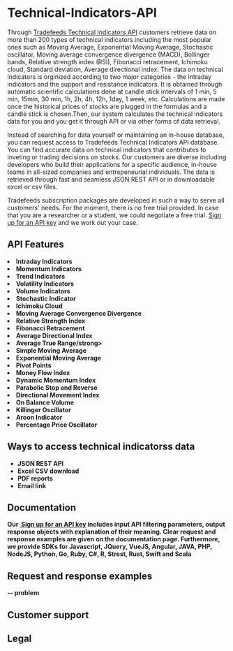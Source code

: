 # Technical-Indicators-API
Through <a href="https://tradefeeds.com/technical-indicators-data-api/" rel="nofollow"> Tradefeeds Technical Indicators API</a> customers retrieve data on more than 200 types of technical indicators including the most popular ones such as Moving Average, Exponential Moving Average, Stochastic oscillator, Moving average convergence divergence (MACD), Bollinger bands, Relative strength index (RSI), Fibonacci retracement, Ichimoku cloud, Standard deviation, Average directional index. The data on technical indicators is orginized according to two major categories - the intraday indicators and the support and resistance indicators. It is obtained through automatic scientific calculations done at candle stick intervals of 1 min, 5 min, 15min, 30 min, 1h, 2h, 4h, 12h, 1day, 1 week, etc. Calculations are made once the historical prices of stocks are plugged in the formulas and a candle stick is chosen.Then, our system calculates the technical indicators data for you and you get it through API or via other forms of data retrieval.

Instead of searching for data yourself or maintaining an in-house database, you can request access to Tradefeeds Technical Indicators API database. You can find accurate data on technical indicators that contributes to inveting or trading decisions on stocks. Our customers are diverse including developers who build their applications for a specific audience, in-house teams in all-sized companies and entrepeneurial individuals. The data is retrieved through fast and seamless JSON REST API or in downloadable excel or csv files. 

Tradefeeds subscription packages are developed in such a way to serve all customers' needs. For the moment, there is no free trial provided. In case that you are a researcher or a student, we could negotiate a free trial. <a href="https://tradefeeds.com/api-documentation/" rel="nofollow">Sign up for an API key</a> and we work out your case.

<h2><a id="user-content-api-features" class="anchor" href="https://github.com/Tradefeeds-Financial-data-API/Company-TechnicalIndicators-API#api-features" aria-hidden="true"></a>API Features</h2>

<li><strong>Intraday Indicators</strong></li>
<li><strong>Momentum Indicators</strong></li>
<li><strong>Trend Indicators</strong></li>
<li><strong>Volatility Indicators</strong></li>
<li><strong>Volume Indicators</strong></li>
<li><strong>Stochastic Indicator</strong></li>
<li><strong>Ichimoku Cloud</strong></li>
<li><strong>Moving Average Convergence Divergence</strong></li>
<li><strong>Relative Strength Index</strong></li>
<li><strong>Fibonacci Retracement</strong></li>
<li><strong>Average Directional Index</strong></li>
<li><strong>Average True Range/strong></li>
<li><strong>Simple Moving Average</strong></li>
<li><strong>Exponential Moving Average</strong></li>
<li><strong>Pivot Points</strong></li>
<li><strong>Money Flow Index</strong></li>
<li><strong>Dynamic Momentum Index</strong></li>
<li><strong>Parabolic Stop and Reverse</strong></li>
<li><strong>Directional Movement Index</strong></li>
<li><strong>On Balance Volume</strong></li>
<li><strong>Killinger Oscillator</strong></li>
<li><strong>Aroon Indicator</strong></li>
<li><strong>Percentage Price Oscillator</strong></li>

<h2><a id="user-content-ways-to-access-company-data" class="anchor" href="https://github.com/Tradefeeds-Financial-data-API/Company-information-API#ways-to-access-technical-indicators--data" aria-hidden="true"></a>Ways to access technical indicatorss data</h2>
<ul>
 	<li><strong>JSON REST API</strong></li>
 	<li><strong>Excel CSV download</strong></li>
 	<li><strong>PDF reports</strong></li>
 	<li><strong>Email link</strong></li>
</ul>

<h2>Documentation</h2>

Our <a href="https://tradefeeds.com/api-documentation/" rel="nofollow"> Sign up for an API key</a> includes input API filtering parameters, output response objects with explanation of their meaning. Clear request and response examples are given on the documentation page. Furthermore, we provide SDKs for Javascript, JQuery, VueJS, Angular, JAVA, PHP, NodeJS, Python, Go, Ruby, C#, R, Strest, Rust, Swift and Scala

<h2>Request and response examples</h2>

-- problem 

<h2>Customer support</h2>

<h2>Legal</h2>
